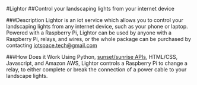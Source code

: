 #Lightor
##Control your landscaping lights from your internet device

###Description
Lightor is an iot service which allows you to control your landscaping lights from any internet device, such as your phone or laptop. Powered with a Raspberry Pi, Lightor can be used by anyone with a Raspberry Pi, relays, and wires, or the whole package can be purchased by contacting iotspace.tech@gmail.com

###How Does it Work
Using Python, [sunset/sunrise APIs](http://sunrise-sunset.org/), HTML/CSS, Javascript, and Amazon AWS, Lightor controls a Raspberry Pi to change a relay, to either complete or break the connection of a power cable to your landscape lights.
